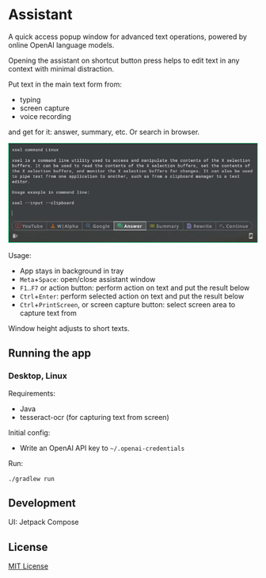 # Assistant

A quick access popup window for advanced text operations, powered by online OpenAI language models. 

Opening the assistant on shortcut button press helps to edit text in any context with minimal distraction.

Put text in the main text form from:
* typing
* screen capture
* voice recording

and get for it: answer, summary, etc. Or search in browser.

![Example](docs/example1.png)

Usage:
* App stays in background in tray
* `Meta`+`Space`: open/close assistant window
* `F1`..`F7` or action button: perform action on text and put the result below
* `Ctrl`+`Enter`: perform selected action on text and put the result below
* `Ctrl`+`PrintScreen`, or screen capture button: select screen area to capture text from

Window height adjusts to short texts.


## Running the app

### Desktop, Linux

Requirements: 
* Java
* tesseract-ocr (for capturing text from screen)

Initial config:
* Write an OpenAI API key to `~/.openai-credentials`

Run:
```
./gradlew run
```


## Development

UI: Jetpack Compose


## License

[MIT License](LICENSE)
